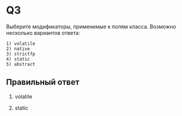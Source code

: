 # Q3
Выберите модификаторы, применимые к полям класса. Возможно несколько вариантов ответа:

    1) volatile
    2) native
    3) strictfp
    4) static
    5) abstract

## Правильный ответ
1) volatile

4) static


